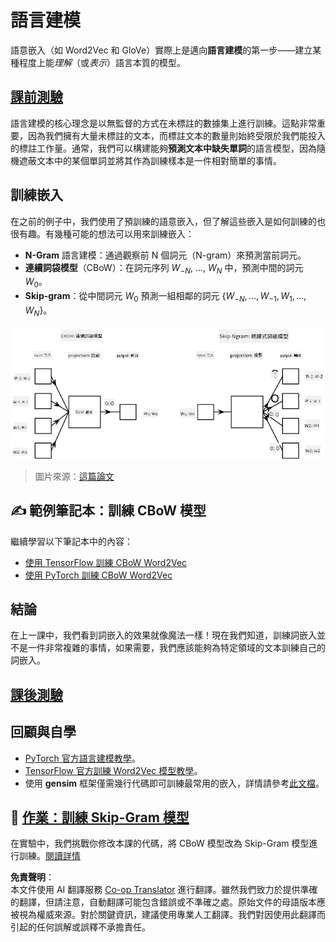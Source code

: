 <!--
CO_OP_TRANSLATOR_METADATA:
{
  "original_hash": "31b46ba1f3aa78578134d4829f88be53",
  "translation_date": "2025-08-26T08:29:44+00:00",
  "source_file": "lessons/5-NLP/15-LanguageModeling/README.md",
  "language_code": "mo"
}
-->
# 語言建模

語意嵌入（如 Word2Vec 和 GloVe）實際上是邁向**語言建模**的第一步——建立某種程度上能*理解*（或*表示*）語言本質的模型。

## [課前測驗](https://red-field-0a6ddfd03.1.azurestaticapps.net/quiz/115)

語言建模的核心理念是以無監督的方式在未標註的數據集上進行訓練。這點非常重要，因為我們擁有大量未標註的文本，而標註文本的數量則始終受限於我們能投入的標註工作量。通常，我們可以構建能夠**預測文本中缺失單詞**的語言模型，因為隨機遮蔽文本中的某個單詞並將其作為訓練樣本是一件相對簡單的事情。

## 訓練嵌入

在之前的例子中，我們使用了預訓練的語意嵌入，但了解這些嵌入是如何訓練的也很有趣。有幾種可能的想法可以用來訓練嵌入：

* **N-Gram** 語言建模：通過觀察前 N 個詞元（N-gram）來預測當前詞元。
* **連續詞袋模型**（CBoW）：在詞元序列 $W_{-N}$, ..., $W_N$ 中，預測中間的詞元 $W_0$。
* **Skip-gram**：從中間詞元 $W_0$ 預測一組相鄰的詞元 {$W_{-N},\dots, W_{-1}, W_1,\dots, W_N$}。

![來自於將單詞轉換為向量的論文中的圖片](../../../../../translated_images/example-algorithms-for-converting-words-to-vectors.fbe9207a726922f6f0f5de66427e8a6eda63809356114e28fb1fa5f4a83ebda7.mo.png)

> 圖片來源：[這篇論文](https://arxiv.org/pdf/1301.3781.pdf)

## ✍️ 範例筆記本：訓練 CBoW 模型

繼續學習以下筆記本中的內容：

* [使用 TensorFlow 訓練 CBoW Word2Vec](../../../../../lessons/5-NLP/15-LanguageModeling/CBoW-TF.ipynb)
* [使用 PyTorch 訓練 CBoW Word2Vec](../../../../../lessons/5-NLP/15-LanguageModeling/CBoW-PyTorch.ipynb)

## 結論

在上一課中，我們看到詞嵌入的效果就像魔法一樣！現在我們知道，訓練詞嵌入並不是一件非常複雜的事情，如果需要，我們應該能夠為特定領域的文本訓練自己的詞嵌入。

## [課後測驗](https://red-field-0a6ddfd03.1.azurestaticapps.net/quiz/215)

## 回顧與自學

* [PyTorch 官方語言建模教學](https://pytorch.org/tutorials/beginner/nlp/word_embeddings_tutorial.html)。
* [TensorFlow 官方訓練 Word2Vec 模型教學](https://www.TensorFlow.org/tutorials/text/word2vec)。
* 使用 **gensim** 框架僅需幾行代碼即可訓練最常用的嵌入，詳情請參考[此文檔](https://pytorch.org/tutorials/beginner/nlp/word_embeddings_tutorial.html)。

## 🚀 [作業：訓練 Skip-Gram 模型](lab/README.md)

在實驗中，我們挑戰你修改本課的代碼，將 CBoW 模型改為 Skip-Gram 模型進行訓練。[閱讀詳情](lab/README.md)

**免責聲明**：  
本文件使用 AI 翻譯服務 [Co-op Translator](https://github.com/Azure/co-op-translator) 進行翻譯。雖然我們致力於提供準確的翻譯，但請注意，自動翻譯可能包含錯誤或不準確之處。原始文件的母語版本應被視為權威來源。對於關鍵資訊，建議使用專業人工翻譯。我們對因使用此翻譯而引起的任何誤解或誤釋不承擔責任。